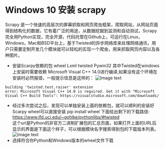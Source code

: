 # Windows 10 安装 scrapy
Scrapy 是一个快速的高层次的屏幕抓取和网页爬虫框架，爬取网站，从网站页面得到结构化的数据，它有着广泛的用途，从数据挖掘到监测和自动测试，Scrapy完全用Python实现，完全开源，代码托管在Github上，可运行在Linux，Windows，Mac和BSD平台上，基于Twisted的异步网络库来处理网络通讯，用户只需要定制开发几个模块就可以轻松的实现一个爬虫，用来抓取网页内容以及各种图片。
- 安装Scarpy依赖的包
wheel
Lxml
twisted
Pywin32 
其中Twisted在windows上安装时需要依赖 Microsoft Visual C++ 14.0进行编译,如果没有这个环境在安装时必然报错，一般提示信息是这样的：
![Image text](https://github.com/gorgeousCa/Dayup/blob/master/Scrapy/%E5%AE%89%E8%A3%85/2.PNG)
```running build_ext
building 'twisted.test.raiser' extension
error: Microsoft Visual C++ 14.0 is required. Get it with "Microsoft Visual C++ Build Tools": https://visualstudio.microsoft.com/downloads/
```
- 经过多次尝试之后，发现可以单独安装上面的依赖包，就可以顺利的安装好Scarpy
wheel可以直接安装 pip install wheel
下面给出剩下的下载路径:  
https://www.lfd.uci.edu/~gohlke/pythonlibs/#twisted  
这个url是Python的非官方二进制扩展包的汇总页面，如果打开上面的URL后显示的界面是下面这个样子，可以根据模块名字搜索得到包的下载版本列表。  
![image text](https://github.com/gorgeousCa/Dayup/blob/master/Scrapy/%E5%AE%89%E8%A3%85/1.1.PNG)
- 选择符合你Python和Windows版本的wheel文件下载



    

